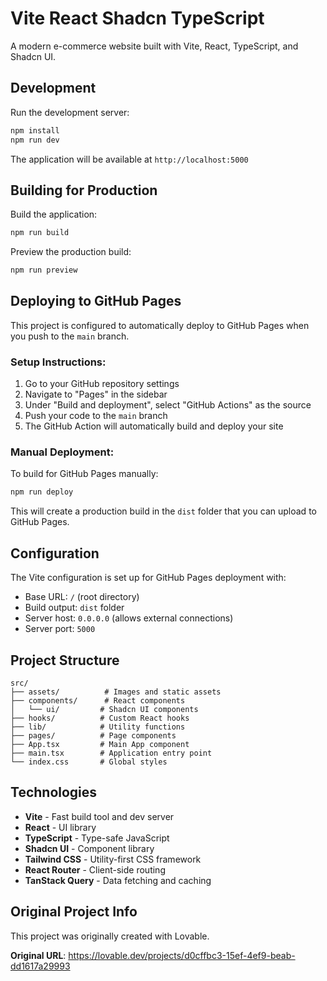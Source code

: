 # Vite React Shadcn TypeScript

A modern e-commerce website built with Vite, React, TypeScript, and Shadcn UI.

## Development

Run the development server:

```bash
npm install
npm run dev
```

The application will be available at `http://localhost:5000`

## Building for Production

Build the application:

```bash
npm run build
```

Preview the production build:

```bash
npm run preview
```

## Deploying to GitHub Pages

This project is configured to automatically deploy to GitHub Pages when you push to the `main` branch.

### Setup Instructions:

1. Go to your GitHub repository settings
2. Navigate to "Pages" in the sidebar
3. Under "Build and deployment", select "GitHub Actions" as the source
4. Push your code to the `main` branch
5. The GitHub Action will automatically build and deploy your site

### Manual Deployment:

To build for GitHub Pages manually:

```bash
npm run deploy
```

This will create a production build in the `dist` folder that you can upload to GitHub Pages.

## Configuration

The Vite configuration is set up for GitHub Pages deployment with:
- Base URL: `/` (root directory)
- Build output: `dist` folder
- Server host: `0.0.0.0` (allows external connections)
- Server port: `5000`

## Project Structure

```
src/
├── assets/          # Images and static assets
├── components/      # React components
│   └── ui/         # Shadcn UI components
├── hooks/          # Custom React hooks
├── lib/            # Utility functions
├── pages/          # Page components
├── App.tsx         # Main App component
├── main.tsx        # Application entry point
└── index.css       # Global styles
```

## Technologies

- **Vite** - Fast build tool and dev server
- **React** - UI library
- **TypeScript** - Type-safe JavaScript
- **Shadcn UI** - Component library
- **Tailwind CSS** - Utility-first CSS framework
- **React Router** - Client-side routing
- **TanStack Query** - Data fetching and caching

## Original Project Info

This project was originally created with Lovable.

**Original URL**: https://lovable.dev/projects/d0cffbc3-15ef-4ef9-beab-dd1617a29993
